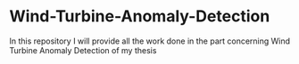 # Wind-Turbine-Anomaly-Detection
In this repository I will provide all the work done in the part concerning Wind Turbine Anomaly Detection of my thesis
